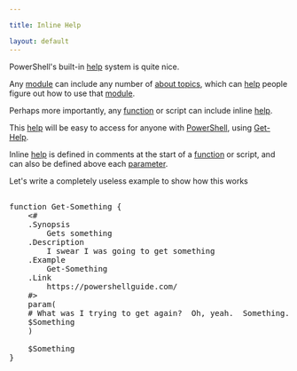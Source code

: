 ```yaml
---

title: Inline Help

layout: default
---
```


PowerShell's built-in [help](/PowerShell/Help) system is quite nice.

Any [module](/PowerShell/Modules) can include any number of [about topics](/PowerShell/Help/About-Topics), which can [help](/PowerShell/Help) people figure out how to use that [module](/PowerShell/Modules).

Perhaps more importantly, any [function](/PowerShell/Functions) or script can include inline [help](/PowerShell/Help).

This [help](/PowerShell/Help) will be easy to access for anyone with [PowerShell](/PowerShell), using [Get-Help](/PowerShell/Commands/Get-Help).


Inline [help](/PowerShell/Help) is defined in comments at the start of a [function](/PowerShell/Functions) or script, and can also be defined above each [parameter](/PowerShell/Parameters).


Let's write a completely useless example to show how this works

<pre><br/><span class='Verbose'>function</span>&nbsp;<span class='Verbose'>Get-Something</span>&nbsp;<span class='Magenta'>{</span><br/>&nbsp;&nbsp;&nbsp;&nbsp;<span class='Success'><#
    .Synopsis
        Gets something
    .Description
        I swear I was going to get something
    .Example
        Get-Something
    .Link
        https://powershellguide.com/
    #></span><br/>&nbsp;&nbsp;&nbsp;&nbsp;<span class='Verbose'>param</span><span class='Magenta'>(</span><br/>&nbsp;&nbsp;&nbsp;&nbsp;<span class='Success'># What was I trying to get again?  Oh, yeah.  Something.</span><br/>&nbsp;&nbsp;&nbsp;&nbsp;<span class='Warning'>$Something</span><br/>&nbsp;&nbsp;&nbsp;&nbsp;<span class='Magenta'>)</span><br/><br/>&nbsp;&nbsp;&nbsp;&nbsp;<span class='Warning'>$Something</span><br/><span class='Magenta'>}</span><br/></pre>
